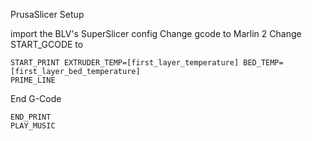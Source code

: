 PrusaSlicer Setup

import the BLV's SuperSlicer config
Change gcode to Marlin 2
Change START_GCODE to
```
START_PRINT EXTRUDER_TEMP=[first_layer_temperature] BED_TEMP=[first_layer_bed_temperature]
PRIME_LINE
```

End G-Code
```
END_PRINT
PLAY_MUSIC
```
